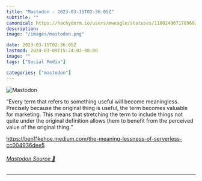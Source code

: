 ```yaml
---
title: "Mastodon - 2023-03-15T02:36:05Z"
subtitle: ""
canonical: https://hachyderm.io/users/mweagle/statuses/110024967178969256
description:
image: "/images/mastodon.png"

date: 2023-03-15T02:36:05Z
lastmod: 2024-03-09T15:24:03-08:00
image: ""
tags: ["Social Media"]

categories: ["mastodon"]
---
```

![Mastodon](/images/mastodon.png)

<p>“Every term that refers to something useful will become meaningless. Precisely because the original thing is useful, the term becomes valuable for marketing. This means that stretching the term to include things not quite under the original definition allows them to benefit from the perceived value of the original thing.”</p><p><a href="https://ben11kehoe.medium.com/the-meaning-lessness-of-serverless-cc004936dee5" target="_blank" rel="nofollow noopener noreferrer" translate="no"><span class="invisible">https://</span><span class="ellipsis">ben11kehoe.medium.com/the-mean</span><span class="invisible">ing-lessness-of-serverless-cc004936dee5</span></a></p>


###### [Mastodon Source 🐘](https://hachyderm.io/@mweagle/110024967178969256)

___

